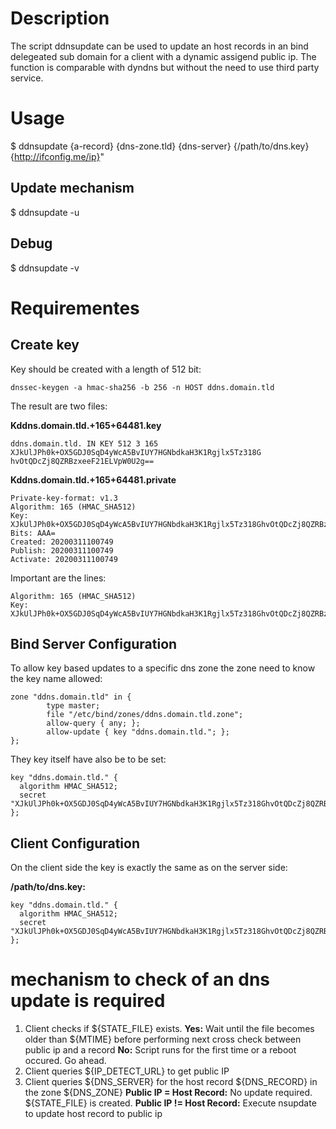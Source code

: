 # Description
The script ddnsupdate can be used to update an host records in an bind delegeated sub domain
for a client with a dynamic assigend public ip.
The function is comparable with dyndns but without the need to use third party service.

# Usage
 $ ddnsupdate {a-record} {dns-zone.tld} {dns-server} {/path/to/dns.key} {http://ifconfig.me/ip}"

## Update mechanism
$ ddnsupdate -u

## Debug
$ ddnsupdate -v

# Requirementes
## Create key
Key should be created with a length of 512 bit:

    dnssec-keygen -a hmac-sha256 -b 256 -n HOST ddns.domain.tld

The result are two files:

**Kddns.domain.tld.+165+64481.key**

    ddns.domain.tld. IN KEY 512 3 165 XJkUlJPh0k+OX5GDJ0SqD4yWcA5BvIUY7HGNbdkaH3K1Rgjlx5Tz318G hvOtQDcZj8QZRBzxeeF21ELVpW0U2g==

**Kddns.domain.tld.+165+64481.private**

    Private-key-format: v1.3
    Algorithm: 165 (HMAC_SHA512)
    Key: XJkUlJPh0k+OX5GDJ0SqD4yWcA5BvIUY7HGNbdkaH3K1Rgjlx5Tz318GhvOtQDcZj8QZRBzxeeF21ELVpW0U2g==
    Bits: AAA=
    Created: 20200311100749
    Publish: 20200311100749
    Activate: 20200311100749

Important are the lines:

    Algorithm: 165 (HMAC_SHA512)
    Key: XJkUlJPh0k+OX5GDJ0SqD4yWcA5BvIUY7HGNbdkaH3K1Rgjlx5Tz318GhvOtQDcZj8QZRBzxeeF21ELVpW0U2g==
    
## Bind Server Configuration
To allow key based updates to a specific dns zone the zone need to know the key name allowed:

    zone "ddns.domain.tld" in {
            type master;
            file "/etc/bind/zones/ddns.domain.tld.zone";
            allow-query { any; };
            allow-update { key "ddns.domain.tld."; };
    };

They key itself have also be to be set:

    key "ddns.domain.tld." {
      algorithm HMAC_SHA512;
      secret "XJkUlJPh0k+OX5GDJ0SqD4yWcA5BvIUY7HGNbdkaH3K1Rgjlx5Tz318GhvOtQDcZj8QZRBzxeeF21ELVpW0U2g==";
    };

## Client Configuration

On the client side the key is exactly the same as on the server side:

**/path/to/dns.key:**

    key "ddns.domain.tld." {
      algorithm HMAC_SHA512;
      secret "XJkUlJPh0k+OX5GDJ0SqD4yWcA5BvIUY7HGNbdkaH3K1Rgjlx5Tz318GhvOtQDcZj8QZRBzxeeF21ELVpW0U2g==";
    };

# mechanism to check of an dns update is required
1. Client checks if ${STATE_FILE} exists.
   **Yes:** Wait until the file becomes older than ${MTIME} before performing next cross check between public ip and a record
   **No:**  Script runs for the first time or a reboot occured. Go ahead.
2. Client queries ${IP_DETECT_URL} to get public IP
3. Client queries ${DNS_SERVER} for the host record ${DNS_RECORD} in the zone ${DNS_ZONE}
   **Public IP =  Host Record:** No update required. ${STATE_FILE} is created. 
   **Public IP != Host Record:** Execute nsupdate to update host record to public ip
